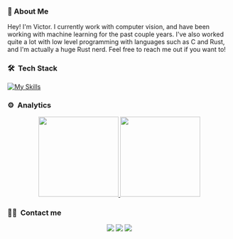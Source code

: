 ### 🤔 About Me

Hey! I'm Victor. I currently work with computer vision, and have been working with machine learning for the past couple years. I've also worked quite a lot with low level programming with languages such as C and Rust, and I'm actually a huge Rust nerd. Feel free to reach me out if you want to!

### 🛠 &nbsp;Tech Stack

[![My Skills](https://skillicons.dev/icons?i=py,pytorch,rust,ubuntu,opencv,linux,git,docker,c,anaconda)](https://skillicons.dev)

### ⚙️ &nbsp;Analytics

<p align="center">
<a href="https://github.com/victorcoelh">
  <img height="180em" src="https://github-readme-stats-eight-theta.vercel.app/api?username=victorcoelh&show_icons=true&theme=algolia&include_all_commits=true&count_private=true"/>
  <img height="180em" src="https://github-readme-stats-eight-theta.vercel.app/api/top-langs/?username=victorcoelh&layout=compact&langs_count=8&theme=algolia"/>
</a>
</p>

### 🤝🏻 &nbsp;Contact me

<p align="center">
<a href="https://victorcoelh.github.io/"><img src="https://img.shields.io/badge/-victorcoelh.github.io-3423A6?style=flat&logo=Github&logoColor=white"/></a>
<a href="https://www.linkedin.com/in/victorcoelh/"><img src="https://img.shields.io/badge/-victorcoelh-0077B5?style=flat&logo=Linkedin&logoColor=white"/></a>
<a href="mailto:victorcoelho250602@gmail.com"><img src="https://img.shields.io/badge/-victorcoelho250602@gmail.com-D14836?style=flat&logo=Gmail&logoColor=white"/></a>
</p>
